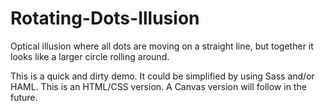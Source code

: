 # Rotating-Dots-Illusion
Optical illusion where all dots are moving on a straight line, but together it looks like a larger circle rolling around.

This is a quick and dirty demo. It could be simplified by using Sass and/or HAML. This is an HTML/CSS version. A Canvas version will follow in the future.
